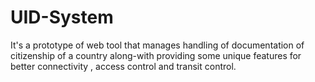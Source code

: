 UID-System
==========

It's a prototype of web tool that manages handling of documentation of citizenship of a country along-with providing some unique features for better connectivity , access control and transit control.
